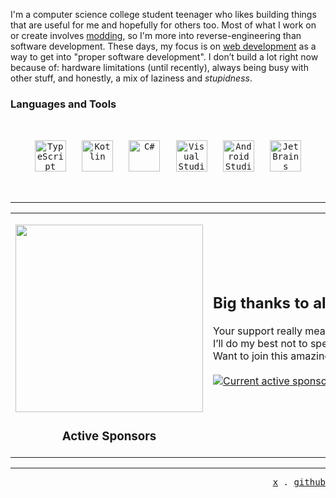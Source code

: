 I'm a computer science college student teenager who likes building things that are useful for me and hopefully for others too. Most of what I work on or create involves [modding](https://en.wikipedia.org/wiki/Modding), so I'm more into reverse-engineering than software development. These days, my focus is on [web development](https://en.wikipedia.org/wiki/Web_development) as a way to get into "proper software development". I don’t build a lot right now because of: hardware limitations (until recently), always being busy with other stuff, and honestly, a mix of laziness and *stupidness*.

<h3>Languages and Tools</h3>
<kbd>
  <div align="center">
          &nbsp;<br>&nbsp;
          &nbsp;<br>&nbsp;
          <a href="https://www.typescriptlang.org/"><img src="https://cdn.jsdelivr.net/gh/devicons/devicon/icons/typescript/typescript-original.svg" width="50" height="50" alt="TypeScript"/></a> &nbsp;
          <a href="https://kotlinlang.org/"><img src="https://cdn.jsdelivr.net/gh/devicons/devicon/icons/kotlin/kotlin-original.svg" width="50" height="50" alt="Kotlin"/></a> &nbsp;
          <a href="https://learn.microsoft.com/en-us/dotnet/csharp/"><img src="https://cdn.jsdelivr.net/gh/devicons/devicon/icons/csharp/csharp-original.svg" width="50" height="50" alt="C#"/></a> &nbsp;
          <a href="https://code.visualstudio.com/"><img src="https://cdn.jsdelivr.net/gh/devicons/devicon/icons/vscode/vscode-original.svg" width="50" height="50" alt="Visual Studio Code"/></a> &nbsp;
          <a href="https://developer.android.com/studio"><img src="https://cdn.jsdelivr.net/gh/devicons/devicon/icons/androidstudio/androidstudio-original.svg" width="50" height="50" alt="Android Studio"/></a> &nbsp;
          <a href="https://www.jetbrains.com/"><img src="https://cdn.jsdelivr.net/gh/devicons/devicon/icons/jetbrains/jetbrains-original.svg" width="50" height="50" alt="JetBrains"/></a>
          &nbsp;<br>&nbsp;
          &nbsp;<br>&nbsp;
    </div>
</kbd>

---

<table>
  <tr>
    <td align="center">
      <p align="left">
        <div align="left">
          <a href="https://github.com/sponsors/amsyarasyiq">
              <img 
                src="https://cdn.jsdelivr.net/gh/amsyarasyiq/amsyarasyiq/sponsorkit/sponsors.circles.png" 
                width="300px"
              />
          </a>
        </div>
      </p>
      <h3>
          Active Sponsors
      </h3>
    </td>
    <td>
      <h2>Big thanks to all the awesome sponsors!</h2>
      <p>
        Your support really means a lot to me as a college student.
        <br>
        I’ll do my best not to spend it all on instant noodles :P.  
        <br>
        Want to join this amazing group of people?  
        <br><br>
        <a href="https://github.com/sponsors/amsyarasyiq">
          <img
            alt="Current active sponsors"
            src="https://img.shields.io/badge/sponsor-30363D?style=for-the-badge&logo=GitHub-Sponsors&logoColor=#white"
          />
        </a>
      </p>
      <a href="#">
        <img src="https://upload.wikimedia.org/wikipedia/commons/c/ca/1x1.png" width="99999px" height="0" />
      </a>
    </td>
  </tr>
</table>

---

<p align="right">
  <samp>
    <a href="https://x.com/amsyarasyiq" target="_blank">x</a>
    .
    <a href="https://github.com/amsyarasyiq" target="_blank">github</a>
  </samp>
</p>
